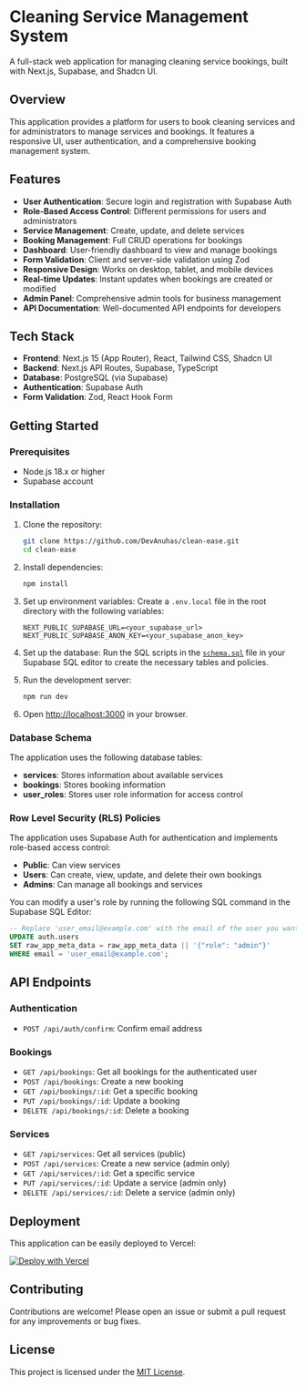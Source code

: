 # Cleaning Service Management System

A full-stack web application for managing cleaning service bookings, built with Next.js, Supabase, and Shadcn UI.

## Overview

This application provides a platform for users to book cleaning services and for administrators to manage services and bookings. It features a responsive UI, user authentication, and a comprehensive booking management system.

## Features

- **User Authentication**: Secure login and registration with Supabase Auth
- **Role-Based Access Control**: Different permissions for users and administrators
- **Service Management**: Create, update, and delete services
- **Booking Management**: Full CRUD operations for bookings
- **Dashboard**: User-friendly dashboard to view and manage bookings
- **Form Validation**: Client and server-side validation using Zod
- **Responsive Design**: Works on desktop, tablet, and mobile devices
- **Real-time Updates**: Instant updates when bookings are created or modified
- **Admin Panel**: Comprehensive admin tools for business management
- **API Documentation**: Well-documented API endpoints for developers

## Tech Stack

- **Frontend**: Next.js 15 (App Router), React, Tailwind CSS, Shadcn UI
- **Backend**: Next.js API Routes, Supabase, TypeScript
- **Database**: PostgreSQL (via Supabase)
- **Authentication**: Supabase Auth
- **Form Validation**: Zod, React Hook Form

## Getting Started

### Prerequisites

- Node.js 18.x or higher
- Supabase account

### Installation

1. Clone the repository:

   ```bash
   git clone https://github.com/DevAnuhas/clean-ease.git
   cd clean-ease
   ```

2. Install dependencies:

   ```bash
   npm install
   ```

3. Set up environment variables: Create a `.env.local` file in the root directory with the following variables:

   ```env
   NEXT_PUBLIC_SUPABASE_URL=<your_supabase_url>
   NEXT_PUBLIC_SUPABASE_ANON_KEY=<your_supabase_anon_key>
   ```

4. Set up the database: Run the SQL scripts in the [`schema.sql`](schema.sql) file in your Supabase SQL editor to create the necessary tables and policies.

5. Run the development server:

   ```bash
   npm run dev
   ```

6. Open [http://localhost:3000](http://localhost:3000) in your browser.

### Database Schema

The application uses the following database tables:

- **services**: Stores information about available services
- **bookings**: Stores booking information
- **user_roles**: Stores user role information for access control

### Row Level Security (RLS) Policies

The application uses Supabase Auth for authentication and implements role-based access control:

- **Public**: Can view services
- **Users**: Can create, view, update, and delete their own bookings
- **Admins**: Can manage all bookings and services

You can modify a user's role by running the following SQL command in the Supabase SQL Editor:

```sql
-- Replace 'user_email@example.com' with the email of the user you want to make an admin
UPDATE auth.users
SET raw_app_meta_data = raw_app_meta_data || '{"role": "admin"}'
WHERE email = 'user_email@example.com';
```

## API Endpoints

### Authentication

- `POST /api/auth/confirm`: Confirm email address

### Bookings

- `GET /api/bookings`: Get all bookings for the authenticated user
- `POST /api/bookings`: Create a new booking
- `GET /api/bookings/:id`: Get a specific booking
- `PUT /api/bookings/:id`: Update a booking
- `DELETE /api/bookings/:id`: Delete a booking

### Services

- `GET /api/services`: Get all services (public)
- `POST /api/services`: Create a new service (admin only)
- `GET /api/services/:id`: Get a specific service
- `PUT /api/services/:id`: Update a service (admin only)
- `DELETE /api/services/:id`: Delete a service (admin only)

## Deployment

This application can be easily deployed to Vercel:

[![Deploy with Vercel](https://vercel.com/button)](https://vercel.com/new/clone?repository-url=https%3A%2F%2Fgithub.com%2FDevAnuhas%2Fclean-ease)

## Contributing

Contributions are welcome! Please open an issue or submit a pull request for any improvements or bug fixes.

## License

This project is licensed under the [MIT License](License.txt).
